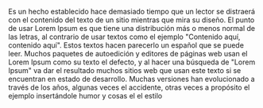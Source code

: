 Es un hecho establecido hace demasiado tiempo que un
lector se distraerá con el contenido del texto de un
sitio mientras que mira su diseño. El punto de usar
Lorem Ipsum es que tiene una distribución más o menos normal
de las letras, al contrario de usar textos como el ejemplo
"Contenido aquí, contenido aquí". Estos textos hacen parecerlo
un español que se puede leer. Muchos paquetes de autoedición 
y editores de páginas web usan el Lorem Ipsum como su texto
el defecto, y al hacer una búsqueda de "Lorem Ipsum" va 
dar el resultado muchos sitios web que usan este texto si
se encuentran en estado de desarrollo. Muchas versiones han
evolucionado a través de los años, algunas veces el accidente,
otras veces a propósito el ejemplo insertándole humor
y cosas el el estilo